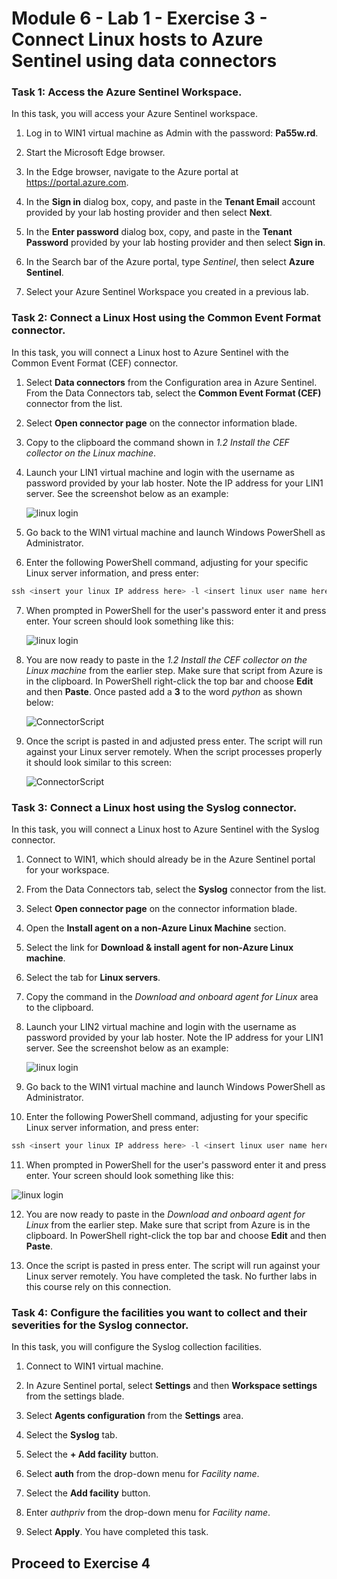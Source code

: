 # Module 6 - Lab 1 - Exercise 3 - Connect Linux hosts to Azure Sentinel using data connectors

### Task 1: Access the Azure Sentinel Workspace.

In this task, you will access your Azure Sentinel workspace.

1. Log in to WIN1 virtual machine as Admin with the password: **Pa55w.rd**.  

2. Start the Microsoft Edge browser.

3. In the Edge browser, navigate to the Azure portal at https://portal.azure.com.

4. In the **Sign in** dialog box, copy, and paste in the **Tenant Email** account provided by your lab hosting provider and then select **Next**.

5. In the **Enter password** dialog box, copy, and paste in the **Tenant Password** provided by your lab hosting provider and then select **Sign in**.

6. In the Search bar of the Azure portal, type *Sentinel*, then select **Azure Sentinel**.

7. Select your Azure Sentinel Workspace you created in a previous lab.

### Task 2: Connect a Linux Host using the Common Event Format connector.

In this task, you will connect a Linux host to Azure Sentinel with the Common Event Format (CEF) connector.

1. Select **Data connectors** from the Configuration area in Azure Sentinel.  From the Data Connectors tab, select the **Common Event Format (CEF)** connector from the list.

2. Select **Open connector page** on the connector information blade.

3. Copy to the clipboard the command shown in *1.2 Install the CEF collector on the Linux machine*.

4. Launch your LIN1 virtual machine and login with the username as password provided by your lab hoster. Note the IP address for your LIN1 server. See the screenshot below as an example:

   ![linux login](../Media/LinuxLoginExample.png)

5. Go back to the WIN1 virtual machine and launch Windows PowerShell as Administrator.

6. Enter the following PowerShell command, adjusting for your specific Linux server information, and press enter:

```PowerShell
ssh <insert your linux IP address here> -l <insert linux user name here>
```

7. When prompted in PowerShell for the user's password enter it and press enter.  Your screen should look something like this:

   ![linux login](../Media/PSconnectLinux.png)

8. You are now ready to paste in the *1.2 Install the CEF collector on the Linux machine* from the earlier step. Make sure that script from Azure is in the clipboard. In PowerShell right-click the top bar and choose **Edit** and then **Paste**. Once pasted add a **3** to the word *python* as shown below:

   ![ConnectorScript](../Media/ConnectorScript.png)


9. Once the script is pasted in and adjusted press enter. The script will run against your Linux server remotely. When the script processes properly it should look similar to this screen:

   ![ConnectorScript](../Media/LinuxConnected.png)

### Task 3: Connect a Linux host using the Syslog connector.

In this task, you will connect a Linux host to Azure Sentinel with the Syslog connector.

1. Connect to WIN1, which should already be in the Azure Sentinel portal for your workspace.  

2. From the Data Connectors tab, select the **Syslog** connector from the list.

3. Select **Open connector page** on the connector information blade.

4. Open the **Install agent on a non-Azure Linux Machine** section.

5. Select the link for **Download & install agent for non-Azure Linux machine**. 

6. Select the tab for **Linux servers**.

7. Copy the command in the *Download and onboard agent for Linux* area to the clipboard.

8. Launch your LIN2 virtual machine and login with the username as password provided by your lab hoster. Note the IP address for your LIN1 server. See the screenshot below as an example:

   ![linux login](../Media/LinuxLoginExample.png)

9. Go back to the WIN1 virtual machine and launch Windows PowerShell as Administrator.

10. Enter the following PowerShell command, adjusting for your specific Linux server information, and press enter:

```PowerShell
ssh <insert your linux IP address here> -l <insert linux user name here>
```

11. When prompted in PowerShell for the user's password enter it and press enter.  Your screen should look something like this:

   ![linux login](../Media/PSconnectLinux.png)

12. You are now ready to paste in the *Download and onboard agent for Linux* from the earlier step. Make sure that script from Azure is in the clipboard. In PowerShell right-click the top bar and choose **Edit** and then **Paste**.

13. Once the script is pasted in press enter. The script will run against your Linux server remotely. You have completed the task. No further labs in this course rely on this connection.

### Task 4: Configure the facilities you want to collect and their severities for the Syslog connector.

In this task, you will configure the Syslog collection facilities.

1. Connect to WIN1 virtual machine.

2. In Azure Sentinel portal, select **Settings** and then **Workspace settings** from the settings blade.

3. Select **Agents configuration** from the **Settings** area.

4. Select the **Syslog** tab.

5. Select the **+ Add facility** button.

6. Select **auth** from the drop-down menu for *Facility name*.

7. Select the **Add facility** button.

8. Enter *authpriv* from the drop-down menu for *Facility name*.

9. Select **Apply**.  You have completed this task.

## Proceed to Exercise 4
